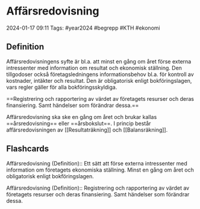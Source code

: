 # Affärsredovisning

2024-01-17 09:11
Tags: #year2024 #begrepp #KTH #ekonomi

## Definition

Affärsredovisningens syfte är bl.a. att minst en gång om året förse externa intressenter med information om resultat och ekonomisk ställning. Den tillgodoser också företagsledningens informationsbehov bl.a. för kontroll av kostnader, intäkter och resultat. Den är obligatorisk enligt bokföringslagen, vars regler gäller för alla bokföringsskyldiga.

==Registrering och rapportering av värdet av företagets resurser och deras finansiering. Samt händelser som förändrar dessa.==

Affärsredovisning ska ske en gång om året och brukar kallas ==årsredovisning== eller ==årsbokslut==. I princip består affärsredovisningen av [[Resultaträkning]] och [[Balansräkning]].

## Flashcards

Affärsredovisning (Definition):: Ett sätt att förse externa intressenter med information om företagets ekonomiska ställning. Minst en gång om året och obligatorisk enligt bokföringslagen.
<!--SR:!2024-01-27,1,210!2024-01-25,3,250-->

Affärsredovisning (Definition):: Registrering och rapportering av värdet av företagets resurser och deras finansiering. Samt händelser som förändrar dessa.
<!--SR:!2024-01-26,2,208!2024-01-27,1,208-->

